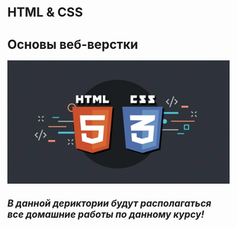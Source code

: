 # <b>HTML & CSS
# Основы веб-верстки</b>
![html_css.jpeg](html_css.jpeg)
## <i>В данной дериктории будут располагаться все домашние работы по данному курсу!</i>